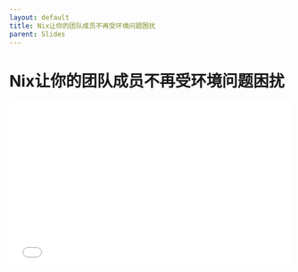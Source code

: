 ```yaml
---
layout: default
title: Nix让你的团队成员不再受环境问题困扰
parent: Slides
---
```


# Nix让你的团队成员不再受环境问题困扰

<iframe src="./2023.nix-env.slides.html" style="width: 100%;aspect-ratio:12/7;" frameBorder="0"></iframe>

